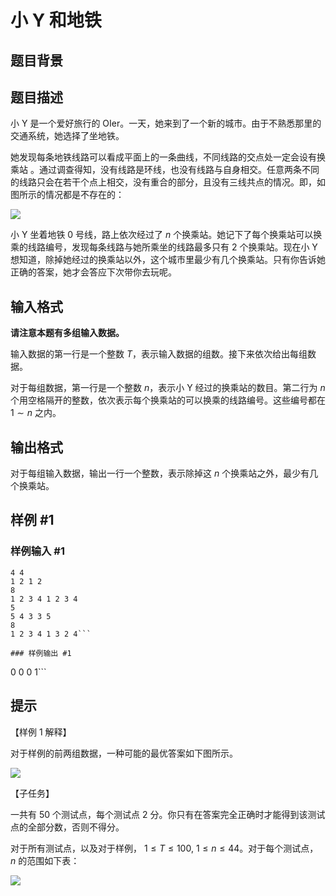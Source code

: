 # 小 Y 和地铁

## 题目背景



## 题目描述

小 Y 是一个爱好旅行的 OIer。一天，她来到了一个新的城市。由于不熟悉那里的交通系统，她选择了坐地铁。

她发现每条地铁线路可以看成平面上的一条曲线，不同线路的交点处一定会设有换乘站 。通过调查得知，没有线路是环线，也没有线路与自身相交。任意两条不同的线路只会在若干个点上相交，没有重合的部分，且没有三线共点的情况。即，如图所示的情况都是不存在的：

 ![](https://cdn.luogu.com.cn/upload/pic/12055.png) 

小 Y 坐着地铁 $0$ 号线，路上依次经过了 $n$ 个换乘站。她记下了每个换乘站可以换乘的线路编号，发现每条线路与她所乘坐的线路最多只有 $2$ 个换乘站。现在小 Y 想知道，除掉她经过的换乘站以外，这个城市里最少有几个换乘站。只有你告诉她正确的答案，她才会答应下次带你去玩呢。


## 输入格式

**请注意本题有多组输入数据。**

输入数据的第一行是一个整数 $T$，表示输入数据的组数。接下来依次给出每组数据。

对于每组数据，第一行是一个整数 $n$，表示小 Y 经过的换乘站的数目。第二行为 $n$ 个用空格隔开的整数，依次表示每个换乘站的可以换乘的线路编号。这些编号都在 $1\sim n$ 之内。


## 输出格式

对于每组输入数据，输出一行一个整数，表示除掉这 $n$ 个换乘站之外，最少有几个换乘站。


## 样例 #1

### 样例输入 #1
```
4 4
1 2 1 2
8
1 2 3 4 1 2 3 4
5
5 4 3 3 5
8
1 2 3 4 1 3 2 4```

### 样例输出 #1

```
0 
0 
0 
1```

## 提示

【样例 1 解释】

对于样例的前两组数据，一种可能的最优答案如下图所示。

 ![](https://cdn.luogu.com.cn/upload/pic/12053.png) 

【子任务】

一共有 $50$ 个测试点，每个测试点 $2$ 分。你只有在答案完全正确时才能得到该测试点的全部分数，否则不得分。

对于所有测试点，以及对于样例， $1 \leq T \leq 100$, $1 \leq n \leq 44$。对于每个测试点， $n$ 的范围如下表：

![](https://cdn.luogu.com.cn/upload/pic/12054.png)

